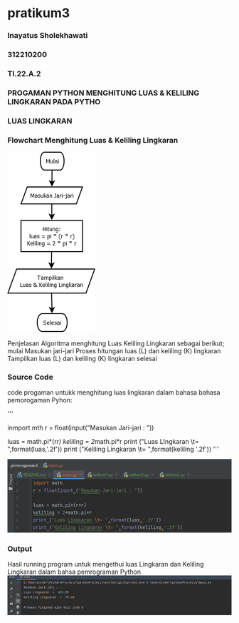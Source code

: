# pratikum3 
### Inayatus Sholekhawati
### 312210200
### TI.22.A.2

### PROGAMAN PYTHON MENGHITUNG LUAS & KELILING LINGKARAN PADA PYTHO

### LUAS LINGKARAN

### Flowchart Menghitung Luas & Keliling Lingkaran
![gambar](foto/in3.png)

Penjelasan Algoritma menghitung Luas Keliling Lingkaran sebagai berikut;
mulai
Masukan jari-jari
Proses hitungan luas (L) dan keliling (K) lingkaran
Tampilkan luas (L) dan keliling (K) lingkaran
selesai

### Source Code
code progaman untukk menghitung luas lingkaran dalam bahasa bahasa pemorogaman Pyhon:

'''

inmport mth
r = float(input("Masukan Jari-jari : "))

luas = math.pi*(r*r)
keliling = 2*math.pi*r
print ("Luas LIngkaran \t= ",format(luas,'.2f'))
print ("Keliling Lingkaran \t= ",format(keliling '.2f'))
'''

![gambar2](foto/in2.png)

### Output 


Hasil running program untuk mengethui luas Lingkaran dan Keliling Lingkaran dalam bahsa pemrograman Python
![gambar3](foto/in1.png)

